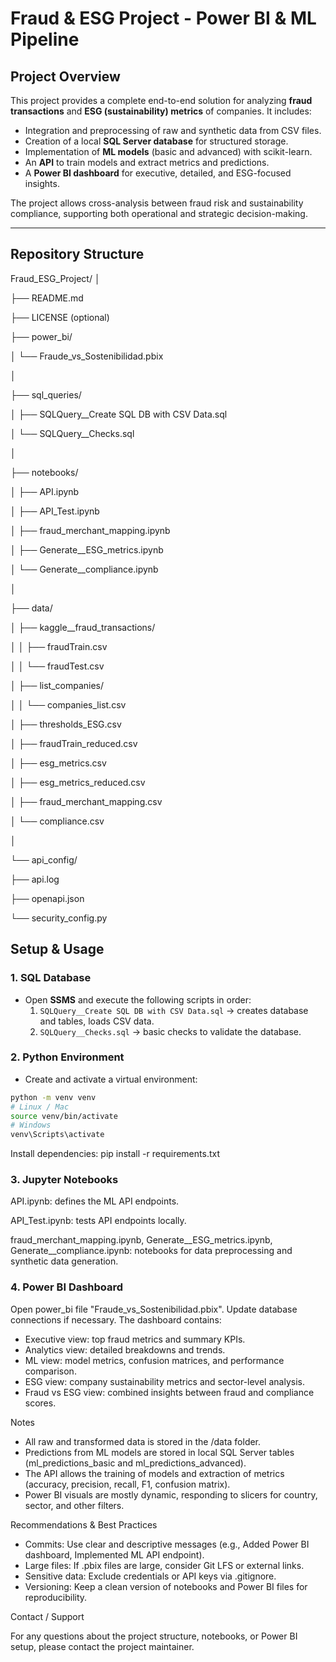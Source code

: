 # Fraud & ESG Project - Power BI & ML Pipeline

## Project Overview
This project provides a complete end-to-end solution for analyzing **fraud transactions** and **ESG (sustainability) metrics** of companies. It includes:

- Integration and preprocessing of raw and synthetic data from CSV files.
- Creation of a local **SQL Server database** for structured storage.
- Implementation of **ML models** (basic and advanced) with scikit-learn.
- An **API** to train models and extract metrics and predictions.
- A **Power BI dashboard** for executive, detailed, and ESG-focused insights.

The project allows cross-analysis between fraud risk and sustainability compliance, supporting both operational and strategic decision-making.

---

## Repository Structure

Fraud_ESG_Project/
│

├── README.md

├── LICENSE (optional)

├── power_bi/

│ └── Fraude_vs_Sostenibilidad.pbix

│

├── sql_queries/

│ ├── SQLQuery__Create SQL DB with CSV Data.sql

│ └── SQLQuery__Checks.sql

│

├── notebooks/

│ ├── API.ipynb

│ ├── API_Test.ipynb

│ ├── fraud_merchant_mapping.ipynb

│ ├── Generate__ESG_metrics.ipynb

│ └── Generate__compliance.ipynb

│

├── data/

│ ├── kaggle__fraud_transactions/

│ │ ├── fraudTrain.csv

│ │ └── fraudTest.csv

│ ├── list_companies/

│ │ └── companies_list.csv

│ ├── thresholds_ESG.csv

│ ├── fraudTrain_reduced.csv

│ ├── esg_metrics.csv

│ ├── esg_metrics_reduced.csv

│ ├── fraud_merchant_mapping.csv

│ └── compliance.csv

│

└── api_config/

├── api.log

├── openapi.json

└── security_config.py


## Setup & Usage

### 1. SQL Database
- Open **SSMS** and execute the following scripts in order:
  1. `SQLQuery__Create SQL DB with CSV Data.sql` → creates database and tables, loads CSV data.
  2. `SQLQuery__Checks.sql` → basic checks to validate the database.

### 2. Python Environment
- Create and activate a virtual environment:
```bash
python -m venv venv
# Linux / Mac
source venv/bin/activate
# Windows
venv\Scripts\activate
```
Install dependencies: pip install -r requirements.txt

### 3. Jupyter Notebooks

API.ipynb: defines the ML API endpoints.

API_Test.ipynb: tests API endpoints locally.

fraud_merchant_mapping.ipynb, Generate__ESG_metrics.ipynb, Generate__compliance.ipynb: notebooks for data preprocessing and synthetic data generation.

### 4. Power BI Dashboard

Open power_bi file "Fraude_vs_Sostenibilidad.pbix".
Update database connections if necessary.
The dashboard contains:
  * Executive view: top fraud metrics and summary KPIs.
  * Analytics view: detailed breakdowns and trends.
  * ML view: model metrics, confusion matrices, and performance comparison.
  * ESG view: company sustainability metrics and sector-level analysis.
  * Fraud vs ESG view: combined insights between fraud and compliance scores.

Notes
- All raw and transformed data is stored in the /data folder.
- Predictions from ML models are stored in local SQL Server tables (ml_predictions_basic and ml_predictions_advanced).
- The API allows the training of models and extraction of metrics (accuracy, precision, recall, F1, confusion matrix).
- Power BI visuals are mostly dynamic, responding to slicers for country, sector, and other filters.

Recommendations & Best Practices
- Commits: Use clear and descriptive messages (e.g., Added Power BI dashboard, Implemented ML API endpoint).
- Large files: If .pbix files are large, consider Git LFS or external links.
- Sensitive data: Exclude credentials or API keys via .gitignore.
- Versioning: Keep a clean version of notebooks and Power BI files for reproducibility.

Contact / Support

For any questions about the project structure, notebooks, or Power BI setup, please contact the project maintainer.
